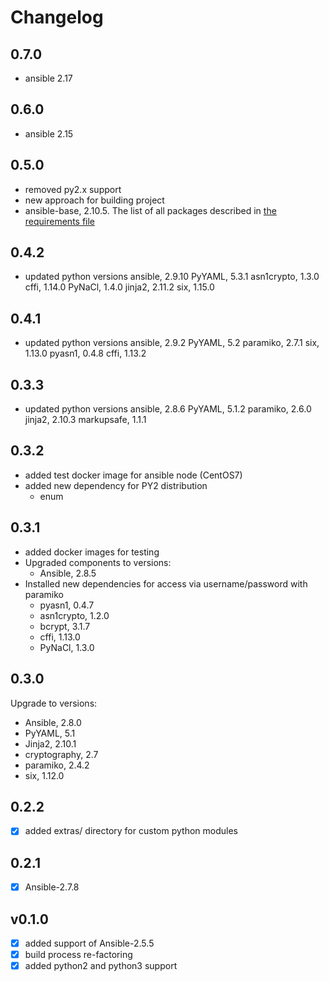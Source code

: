 # Changelog

## 0.7.0

- ansible 2.17

## 0.6.0

- ansible 2.15

## 0.5.0

- removed py2.x support
- new approach for building project
- ansible-base, 2.10.5. The list of all packages described in [the requirements file](conf/requirements)

## 0.4.2

- updated python versions
  ansible, 2.9.10
  PyYAML, 5.3.1
  asn1crypto, 1.3.0
  cffi, 1.14.0
  PyNaCl, 1.4.0
  jinja2, 2.11.2
  six, 1.15.0

## 0.4.1

- updated python versions
  ansible, 2.9.2
  PyYAML, 5.2
  paramiko, 2.7.1
  six, 1.13.0
  pyasn1, 0.4.8
  cffi, 1.13.2

## 0.3.3

- updated python versions
  ansible, 2.8.6
  PyYAML, 5.1.2
  paramiko, 2.6.0
  jinja2, 2.10.3
  markupsafe, 1.1.1

## 0.3.2

- added test docker image for ansible node (CentOS7)
- added new dependency for PY2 distribution
  - enum

## 0.3.1

- added docker images for testing
- Upgraded components to versions:
  - Ansible, 2.8.5
- Installed new dependencies for access via username/password with paramiko
  - pyasn1, 0.4.7
  - asn1crypto, 1.2.0
  - bcrypt, 3.1.7
  - cffi, 1.13.0
  - PyNaCl, 1.3.0

## 0.3.0

Upgrade to versions:

- Ansible, 2.8.0
- PyYAML, 5.1
- Jinja2, 2.10.1
- cryptography, 2.7
- paramiko, 2.4.2
- six, 1.12.0

## 0.2.2

- [x] added extras/ directory for custom python modules

## 0.2.1

- [x] Ansible-2.7.8

## v0.1.0

- [x] added support of Ansible-2.5.5
- [x] build process re-factoring
- [x] added python2 and python3 support
